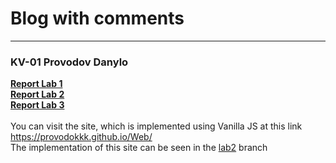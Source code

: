 # Blog with comments
---
### KV-01 Provodov Danylo

__[Report Lab 1](https://docs.google.com/document/d/1BpJHAPpdUer_ZPWHtnvlzgu3sap9pNK_pxFAGRPNm18/edit)__\
__[Report Lab 2](https://docs.google.com/document/d/1dleeQzRDR5RHITuPNM_QgjCDHSgeP56tMyCQYxrwFfc/edit)__\
__[Report Lab 3](https://docs.google.com/document/d/1m5rVgqo_KDZjDYDkdGMYsc6JxNxEw2rDTKjdz7qu-q0/edit)__\
\
You can visit the site, which is implemented using Vanilla JS at this link https://provodokkk.github.io/Web/
\
The implementation of this site can be seen in the [lab2](https://github.com/provodokkk/Web/tree/lab2) branch
